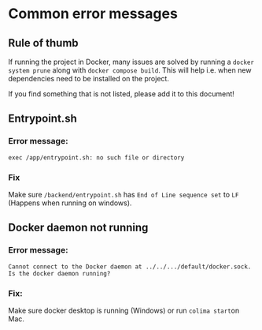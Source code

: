 # Common error messages

## Rule of thumb

If running the project in Docker, many issues are solved by running a `docker system prune` along with `docker compose build`. This will help i.e. when new dependencies need to be installed on the project.

If you find something that is not listed, please add it to this document!

## Entrypoint.sh
### Error message:
```
exec /app/entrypoint.sh: no such file or directory
```
### Fix
 Make sure `/backend/entrypoint.sh` has `End of Line sequence set` to `LF` (Happens when running on windows).

## Docker daemon not running
### Error message:
```
Cannot connect to the Docker daemon at ../../.../default/docker.sock. Is the docker daemon running?
```
### Fix:
Make sure docker desktop is running (Windows) or run `colima start`on Mac.
